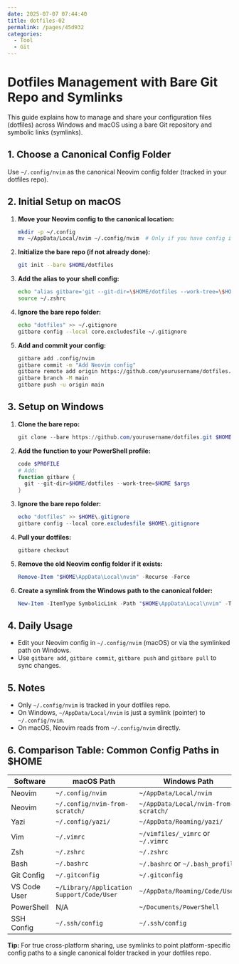 ```yaml
---
date: 2025-07-07 07:44:40
title: dotfiles-02
permalink: /pages/45d932
categories:
  - Tool
  - Git
---
```

# Dotfiles Management with Bare Git Repo and Symlinks

This guide explains how to manage and share your configuration files (dotfiles) across Windows and macOS using a bare Git repository and symbolic links (symlinks).

<!-- more -->

## 1. Choose a Canonical Config Folder

Use `~/.config/nvim` as the canonical Neovim config folder (tracked in your dotfiles repo).

## 2. Initial Setup on macOS

1. **Move your Neovim config to the canonical location:**

   ```sh
   mkdir -p ~/.config
   mv ~/AppData/Local/nvim ~/.config/nvim  # Only if you have config in the Windows path on macOS
   ```

2. **Initialize the bare repo (if not already done):**

   ```sh
   git init --bare $HOME/dotfiles
   ```

3. **Add the alias to your shell config:**

   ```sh
   echo "alias gitbare='git --git-dir=\$HOME/dotfiles --work-tree=\$HOME'" >> ~/.zshrc
   source ~/.zshrc
   ```

4. **Ignore the bare repo folder:**

   ```sh
   echo "dotfiles" >> ~/.gitignore
   gitbare config --local core.excludesfile ~/.gitignore
   ```

5. **Add and commit your config:**
   ```sh
   gitbare add .config/nvim
   gitbare commit -m "Add Neovim config"
   gitbare remote add origin https://github.com/yourusername/dotfiles.git
   gitbare branch -M main
   gitbare push -u origin main
   ```

## 3. Setup on Windows

1. **Clone the bare repo:**

   ```powershell
   git clone --bare https://github.com/yourusername/dotfiles.git $HOME\dotfiles
   ```

2. **Add the function to your PowerShell profile:**

   ```powershell
   code $PROFILE
   # Add:
   function gitbare {
     git --git-dir=$HOME/dotfiles --work-tree=$HOME $args
   }
   ```

3. **Ignore the bare repo folder:**

   ```powershell
   echo "dotfiles" >> $HOME\.gitignore
   gitbare config --local core.excludesfile $HOME\.gitignore
   ```

4. **Pull your dotfiles:**

   ```powershell
   gitbare checkout
   ```

5. **Remove the old Neovim config folder if it exists:**

   ```powershell
   Remove-Item "$HOME\AppData\Local\nvim" -Recurse -Force
   ```

6. **Create a symlink from the Windows path to the canonical folder:**

   ```powershell
   New-Item -ItemType SymbolicLink -Path "$HOME\AppData\Local\nvim" -Target "$HOME\.config\nvim"
   ```

## 4. Daily Usage

- Edit your Neovim config in `~/.config/nvim` (macOS) or via the symlinked path on Windows.
- Use `gitbare add`, `gitbare commit`, `gitbare push` and `gitbare pull` to sync changes.

## 5. Notes

- Only `~/.config/nvim` is tracked in your dotfiles repo.
- On Windows, `~/AppData/Local/nvim` is just a symlink (pointer) to `~/.config/nvim`.
- On macOS, Neovim reads from `~/.config/nvim` directly.

## 6. Comparison Table: Common Config Paths in $HOME

| Software     | macOS Path                                | Windows Path                         |
| ------------ | ----------------------------------------- | ------------------------------------ |
| Neovim       | `~/.config/nvim`                          | `~/AppData/Local/nvim`               |
| Neovim       | `~/.config/nvim-from-scratch/`            | `~/AppData/Local/nvim-from-scratch/` |
| Yazi         | `~/.config/yazi/`                         | `~/AppData/Roaming/yazi/`            |
| Vim          | `~/.vimrc`                                | `~/vimfiles/_vimrc` or `~/.vimrc`    |
| Zsh          | `~/.zshrc`                                | `~/.zshrc`                           |
| Bash         | `~/.bashrc`                               | `~/.bashrc` or `~/.bash_profile`     |
| Git Config   | `~/.gitconfig`                            | `~/.gitconfig`                       |
| VS Code User | `~/Library/Application Support/Code/User` | `~/AppData/Roaming/Code/User`        |
| PowerShell   | N/A                                       | `~/Documents/PowerShell`             |
| SSH Config   | `~/.ssh/config`                           | `~/.ssh/config`                      |

**Tip:** For true cross-platform sharing, use symlinks to point platform-specific config paths to a single canonical folder tracked in your dotfiles repo.
